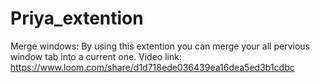 # Priya_extention
Merge windows: By using this extention you can merge your all pervious window tab into a current one.
Video link: https://www.loom.com/share/d1d718ede036439ea16dea5ed3b1cdbc


